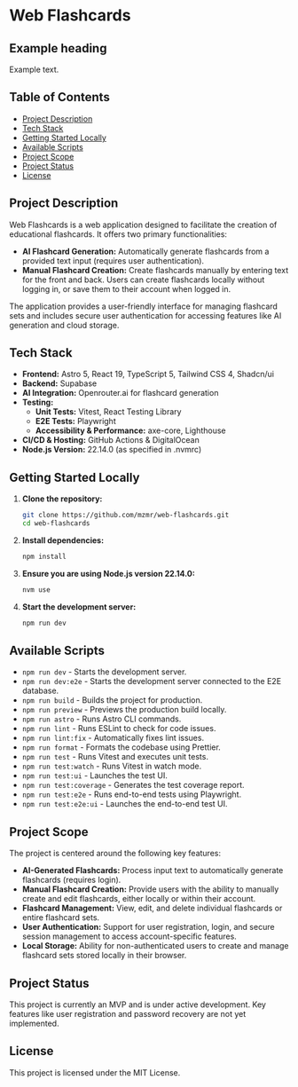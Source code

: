 # Web Flashcards

## Example heading
Example text.

## Table of Contents
- [Project Description](#project-description)
- [Tech Stack](#tech-stack)
- [Getting Started Locally](#getting-started-locally)
- [Available Scripts](#available-scripts)
- [Project Scope](#project-scope)
- [Project Status](#project-status)
- [License](#license)

## Project Description
Web Flashcards is a web application designed to facilitate the creation of educational flashcards. It offers two primary functionalities:

- **AI Flashcard Generation:** Automatically generate flashcards from a provided text input (requires user authentication).
- **Manual Flashcard Creation:** Create flashcards manually by entering text for the front and back. Users can create flashcards locally without logging in, or save them to their account when logged in.

The application provides a user-friendly interface for managing flashcard sets and includes secure user authentication for accessing features like AI generation and cloud storage.

## Tech Stack
- **Frontend:** Astro 5, React 19, TypeScript 5, Tailwind CSS 4, Shadcn/ui
- **Backend:** Supabase
- **AI Integration:** Openrouter.ai for flashcard generation
- **Testing:** 
  - **Unit Tests:** Vitest, React Testing Library
  - **E2E Tests:** Playwright
  - **Accessibility & Performance:** axe-core, Lighthouse
- **CI/CD & Hosting:** GitHub Actions & DigitalOcean
- **Node.js Version:** 22.14.0 (as specified in .nvmrc)

## Getting Started Locally
1. **Clone the repository:**
   ```bash
   git clone https://github.com/mzmr/web-flashcards.git
   cd web-flashcards
   ```
2. **Install dependencies:**
   ```bash
   npm install
   ```
3. **Ensure you are using Node.js version 22.14.0:**
   ```bash
   nvm use
   ```
4. **Start the development server:**
   ```bash
   npm run dev
   ```

## Available Scripts
- `npm run dev` - Starts the development server.
- `npm run dev:e2e` - Starts the development server connected to the E2E database.
- `npm run build` - Builds the project for production.
- `npm run preview` - Previews the production build locally.
- `npm run astro` - Runs Astro CLI commands.
- `npm run lint` - Runs ESLint to check for code issues.
- `npm run lint:fix` - Automatically fixes lint issues.
- `npm run format` - Formats the codebase using Prettier.
- `npm run test` - Runs Vitest and executes unit tests.
- `npm run test:watch` - Runs Vitest in watch mode.
- `npm run test:ui` - Launches the test UI.
- `npm run test:coverage` - Generates the test coverage report.
- `npm run test:e2e` - Runs end-to-end tests using Playwright.
- `npm run test:e2e:ui` - Launches the end-to-end test UI.

## Project Scope
The project is centered around the following key features:

- **AI-Generated Flashcards:** Process input text to automatically generate flashcards (requires login).
- **Manual Flashcard Creation:** Provide users with the ability to manually create and edit flashcards, either locally or within their account.
- **Flashcard Management:** View, edit, and delete individual flashcards or entire flashcard sets.
- **User Authentication:** Support for user registration, login, and secure session management to access account-specific features.
- **Local Storage:** Ability for non-authenticated users to create and manage flashcard sets stored locally in their browser.

## Project Status
This project is currently an MVP and is under active development. Key features like user registration and password recovery are not yet implemented.

## License
This project is licensed under the MIT License. 

